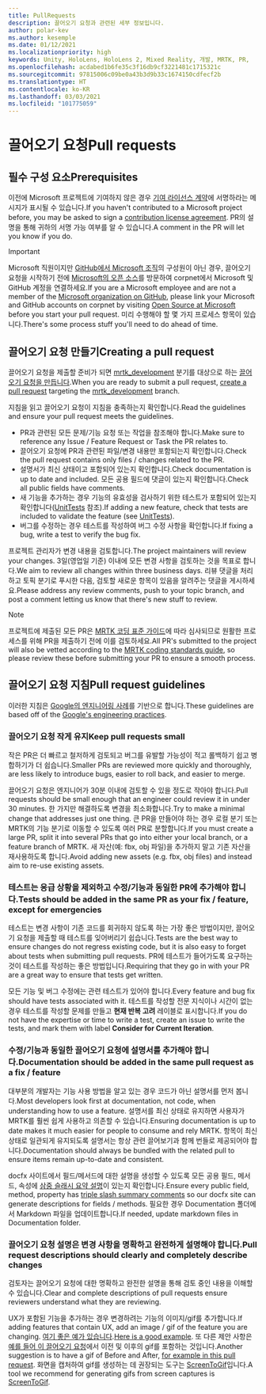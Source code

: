 ```yaml
---
title: PullRequests
description: 끌어오기 요청과 관련된 세부 정보입니다.
author: polar-kev
ms.author: kesemple
ms.date: 01/12/2021
ms.localizationpriority: high
keywords: Unity, HoloLens, HoloLens 2, Mixed Reality, 개발, MRTK, PR,
ms.openlocfilehash: acdabed1b6fe35c3f16db9cf3221481c1715321c
ms.sourcegitcommit: 97815006c09be0a43b3d9b33c1674150cdfecf2b
ms.translationtype: HT
ms.contentlocale: ko-KR
ms.lasthandoff: 03/03/2021
ms.locfileid: "101775059"
---
```

# <a name="pull-requests"></a><span data-ttu-id="9c1c7-104">끌어오기 요청</span><span class="sxs-lookup"><span data-stu-id="9c1c7-104">Pull requests</span></span>

## <a name="prerequisites"></a><span data-ttu-id="9c1c7-105">필수 구성 요소</span><span class="sxs-lookup"><span data-stu-id="9c1c7-105">Prerequisites</span></span>

<span data-ttu-id="9c1c7-106">이전에 Microsoft 프로젝트에 기여하지 않은 경우 [기여 라이선스 계약](https://cla.microsoft.com/)에 서명하라는 메시지가 표시될 수 있습니다.</span><span class="sxs-lookup"><span data-stu-id="9c1c7-106">If you haven't contributed to a Microsoft project before, you may be asked to sign a [contribution license agreement](https://cla.microsoft.com/).</span></span>
<span data-ttu-id="9c1c7-107">PR의 설명을 통해 귀하의 서명 가능 여부를 알 수 있습니다.</span><span class="sxs-lookup"><span data-stu-id="9c1c7-107">A comment in the PR will let you know if you do.</span></span>

> [!IMPORTANT]
> <span data-ttu-id="9c1c7-108">Microsoft 직원이지만 [GitHub에서 Microsoft 조직](https://github.com/Microsoft)의 구성원이 아닌 경우, 끌어오기 요청을 시작하기 전에 [Microsoft의 오픈 소스](https://opensource.microsoft.com/)를 방문하여 corpnet에서 Microsoft 및 GitHub 계정을 연결하세요.</span><span class="sxs-lookup"><span data-stu-id="9c1c7-108">If you are a Microsoft employee and are not a member of the [Microsoft organization on GitHub](https://github.com/Microsoft), please link your Microsoft and GitHub accounts on corpnet by visiting [Open Source at Microsoft](https://opensource.microsoft.com/) before you start your pull request.</span></span> <span data-ttu-id="9c1c7-109">미리 수행해야 할 몇 가지 프로세스 항목이 있습니다.</span><span class="sxs-lookup"><span data-stu-id="9c1c7-109">There's some process stuff you'll need to do ahead of time.</span></span>

## <a name="creating-a-pull-request"></a><span data-ttu-id="9c1c7-110">끌어오기 요청 만들기</span><span class="sxs-lookup"><span data-stu-id="9c1c7-110">Creating a pull request</span></span>

<span data-ttu-id="9c1c7-111">끌어오기 요청을 제출할 준비가 되면 [mrtk_development](https://github.com/microsoft/mixedrealitytoolkit-unity/tree/mrtk_development) 분기를 대상으로 하는 [끌어오기 요청을 만듭니다](https://github.com/microsoft/MixedRealityToolkit-Unity/compare/mrtk_development...mrtk_development?expand=1).</span><span class="sxs-lookup"><span data-stu-id="9c1c7-111">When you are ready to submit a pull request, [create a pull request](https://github.com/microsoft/MixedRealityToolkit-Unity/compare/mrtk_development...mrtk_development?expand=1) targeting the [mrtk_development](https://github.com/microsoft/mixedrealitytoolkit-unity/tree/mrtk_development) branch.</span></span>

<span data-ttu-id="9c1c7-112">지침을 읽고 끌어오기 요청이 지침을 충족하는지 확인합니다.</span><span class="sxs-lookup"><span data-stu-id="9c1c7-112">Read the guidelines and ensure your pull request meets the guidelines.</span></span>

* <span data-ttu-id="9c1c7-113">PR과 관련된 모든 문제/기능 요청 또는 작업을 참조해야 합니다.</span><span class="sxs-lookup"><span data-stu-id="9c1c7-113">Make sure to reference any Issue / Feature Request or Task the PR relates to.</span></span>
* <span data-ttu-id="9c1c7-114">끌어오기 요청에 PR과 관련된 파일/변경 내용만 포함되는지 확인합니다.</span><span class="sxs-lookup"><span data-stu-id="9c1c7-114">Check the pull request contains only files / changes related to the PR.</span></span>
* <span data-ttu-id="9c1c7-115">설명서가 최신 상태이고 포함되어 있는지 확인합니다.</span><span class="sxs-lookup"><span data-stu-id="9c1c7-115">Check documentation is up to date and included.</span></span> <span data-ttu-id="9c1c7-116">모든 공용 필드에 댓글이 있는지 확인합니다.</span><span class="sxs-lookup"><span data-stu-id="9c1c7-116">Check all public fields have comments.</span></span>
* <span data-ttu-id="9c1c7-117">새 기능을 추가하는 경우 기능의 유효성을 검사하기 위한 테스트가 포함되어 있는지 확인합니다([UnitTests](UnitTests.md) 참조).</span><span class="sxs-lookup"><span data-stu-id="9c1c7-117">If adding a new feature, check that tests are included to validate the feature (see [UnitTests](UnitTests.md)).</span></span>
* <span data-ttu-id="9c1c7-118">버그를 수정하는 경우 테스트를 작성하여 버그 수정 사항을 확인합니다.</span><span class="sxs-lookup"><span data-stu-id="9c1c7-118">If fixing a bug, write a test to verify the bug fix.</span></span>

<span data-ttu-id="9c1c7-119">프로젝트 관리자가 변경 내용을 검토합니다.</span><span class="sxs-lookup"><span data-stu-id="9c1c7-119">The project maintainers will review your changes.</span></span> <span data-ttu-id="9c1c7-120">3일(영업일 기준) 이내에 모든 변경 사항을 검토하는 것을 목표로 합니다.</span><span class="sxs-lookup"><span data-stu-id="9c1c7-120">We aim to review all changes within three business days.</span></span> <span data-ttu-id="9c1c7-121">리뷰 댓글을 처리하고 토픽 분기로 푸시한 다음, 검토할 새로운 항목이 있음을 알려주는 댓글을 게시하세요.</span><span class="sxs-lookup"><span data-stu-id="9c1c7-121">Please address any review comments, push to your topic branch, and post a comment letting us know that there's new stuff to review.</span></span>

> [!NOTE]
> <span data-ttu-id="9c1c7-122">프로젝트에 제출된 모든 PR은 [MRTK 코딩 표준 가이드](CodingGuidelines.md)에 따라 심사되므로 원활한 프로세스를 위해 PR을 제출하기 전에 이를 검토하세요.</span><span class="sxs-lookup"><span data-stu-id="9c1c7-122">All PR's submitted to the project will also be vetted according to the [MRTK coding standards guide](CodingGuidelines.md), so please review these before submitting your PR to ensure a smooth process.</span></span>

## <a name="pull-request-guidelines"></a><span data-ttu-id="9c1c7-123">끌어오기 요청 지침</span><span class="sxs-lookup"><span data-stu-id="9c1c7-123">Pull request guidelines</span></span>

<span data-ttu-id="9c1c7-124">이러한 지침은 [Google의 엔지니어링 사례](https://google.github.io/eng-practices/review/developer/small-cls.html)를 기반으로 합니다.</span><span class="sxs-lookup"><span data-stu-id="9c1c7-124">These guidelines are based off of the [Google's engineering practices](https://google.github.io/eng-practices/review/developer/small-cls.html).</span></span>

### <a name="keep-pull-requests-small"></a><span data-ttu-id="9c1c7-125">끌어오기 요청 작게 유지</span><span class="sxs-lookup"><span data-stu-id="9c1c7-125">Keep pull requests small</span></span>

<span data-ttu-id="9c1c7-126">작은 PR은 더 빠르고 철저하게 검토되고 버그를 유발할 가능성이 적고 롤백하기 쉽고 병합하기가 더 쉽습니다.</span><span class="sxs-lookup"><span data-stu-id="9c1c7-126">Smaller PRs are reviewed more quickly and thoroughly, are less likely to introduce bugs, easier to roll back, and easier to merge.</span></span>

<span data-ttu-id="9c1c7-127">끌어오기 요청은 엔지니어가 30분 이내에 검토할 수 있을 정도로 작아야 합니다.</span><span class="sxs-lookup"><span data-stu-id="9c1c7-127">Pull requests should be small enough that an engineer could review it in under 30 minutes.</span></span> <span data-ttu-id="9c1c7-128">한 가지만 해결하도록 변경을 최소화합니다.</span><span class="sxs-lookup"><span data-stu-id="9c1c7-128">Try to make a minimal change that addresses just one thing.</span></span> <span data-ttu-id="9c1c7-129">큰 PR을 만들어야 하는 경우 로컬 분기 또는 MRTK의 기능 분기로 이동할 수 있도록 여러 PR로 분할합니다.</span><span class="sxs-lookup"><span data-stu-id="9c1c7-129">If you must create a large PR, split it into several PRs that go into either your local branch, or a feature branch of MRTK.</span></span> <span data-ttu-id="9c1c7-130">새 자산(예: fbx, obj 파일)을 추가하지 말고 기존 자산을 재사용하도록 합니다.</span><span class="sxs-lookup"><span data-stu-id="9c1c7-130">Avoid adding new assets (e.g. fbx, obj files) and instead aim to re-use existing assets.</span></span>

### <a name="tests-should-be-added-in-the-same-pr-as-your-fix--feature-except-for-emergencies"></a><span data-ttu-id="9c1c7-131">테스트는 응급 상황을 제외하고 수정/기능과 동일한 PR에 추가해야 합니다.</span><span class="sxs-lookup"><span data-stu-id="9c1c7-131">Tests should be added in the same PR as your fix / feature, except for emergencies</span></span>

<span data-ttu-id="9c1c7-132">테스트는 변경 사항이 기존 코드를 회귀하지 않도록 하는 가장 좋은 방법이지만, 끌어오기 요청을 제출할 때 테스트를 잊어버리기 쉽습니다.</span><span class="sxs-lookup"><span data-stu-id="9c1c7-132">Tests are the best way to ensure changes do not regress existing code, but it is also easy to forget about tests when submitting pull requests.</span></span> <span data-ttu-id="9c1c7-133">PR에 테스트가 들어가도록 요구하는 것이 테스트를 작성하는 좋은 방법입니다.</span><span class="sxs-lookup"><span data-stu-id="9c1c7-133">Requiring that they go in with your PR are a great way to ensure that tests get written.</span></span>

<span data-ttu-id="9c1c7-134">모든 기능 및 버그 수정에는 관련 테스트가 있어야 합니다.</span><span class="sxs-lookup"><span data-stu-id="9c1c7-134">Every feature and bug fix should have tests associated with it.</span></span> <span data-ttu-id="9c1c7-135">테스트를 작성할 전문 지식이나 시간이 없는 경우 테스트를 작성할 문제를 만들고 **현재 반복 고려** 레이블로 표시합니다.</span><span class="sxs-lookup"><span data-stu-id="9c1c7-135">If you do not have the expertise or time to write a test, create an issue to write the tests, and mark them with label **Consider for Current Iteration**.</span></span>

### <a name="documentation-should-be-added-in-the-same-pull-request-as-a-fix--feature"></a><span data-ttu-id="9c1c7-136">수정/기능과 동일한 끌어오기 요청에 설명서를 추가해야 합니다.</span><span class="sxs-lookup"><span data-stu-id="9c1c7-136">Documentation should be added in the same pull request as a fix / feature</span></span>

<span data-ttu-id="9c1c7-137">대부분의 개발자는 기능 사용 방법을 알고 있는 경우 코드가 아닌 설명서를 먼저 봅니다.</span><span class="sxs-lookup"><span data-stu-id="9c1c7-137">Most developers look first at documentation, not code, when understanding how to use a feature.</span></span> <span data-ttu-id="9c1c7-138">설명서를 최신 상태로 유지하면 사용자가 MRTK를 훨씬 쉽게 사용하고 의존할 수 있습니다.</span><span class="sxs-lookup"><span data-stu-id="9c1c7-138">Ensuring documentation is up to date makes it much easier for people to consume and rely MRTK.</span></span>  <span data-ttu-id="9c1c7-139">항목이 최신 상태로 일관되게 유지되도록 설명서는 항상 관련 끌어보기과 함께 번들로 제공되어야 합니다.</span><span class="sxs-lookup"><span data-stu-id="9c1c7-139">Documentation should always be bundled with the related pull to ensure items remain up-to-date and consistent.</span></span>

<span data-ttu-id="9c1c7-140">docfx 사이트에서 필드/메서드에 대한 설명을 생성할 수 있도록 모든 공용 필드, 메서드, 속성에 [삼중 슬래시 요약 설명](https://dotnet.github.io/docfx/spec/triple_slash_comments_spec.html)이 있는지 확인합니다.</span><span class="sxs-lookup"><span data-stu-id="9c1c7-140">Ensure every public field, method, property has [triple slash summary comments](https://dotnet.github.io/docfx/spec/triple_slash_comments_spec.html) so our docfx site can generate descriptions for fields / methods.</span></span> <span data-ttu-id="9c1c7-141">필요한 경우 Documentation 폴더에서 Markdown 파일을 업데이트합니다.</span><span class="sxs-lookup"><span data-stu-id="9c1c7-141">If needed, update markdown files in Documentation folder.</span></span>

### <a name="pull-request-descriptions-should-clearly-and-completely-describe-changes"></a><span data-ttu-id="9c1c7-142">끌어오기 요청 설명은 변경 사항을 명확하고 완전하게 설명해야 합니다.</span><span class="sxs-lookup"><span data-stu-id="9c1c7-142">Pull request descriptions should clearly and completely describe changes</span></span>

<span data-ttu-id="9c1c7-143">검토자는 끌어오기 요청에 대한 명확하고 완전한 설명을 통해 검토 중인 내용을 이해할 수 있습니다.</span><span class="sxs-lookup"><span data-stu-id="9c1c7-143">Clear and complete descriptions of pull requests ensure reviewers understand what they are reviewing.</span></span>

<span data-ttu-id="9c1c7-144">UX가 포함된 기능을 추가하는 경우 변경하려는 기능의 이미지/gif를 추가합니다.</span><span class="sxs-lookup"><span data-stu-id="9c1c7-144">If adding features that contain UX, add an image / gif of the feature you are changing.</span></span> <span data-ttu-id="9c1c7-145">[여기 좋은 예가 있습니다](https://github.com/microsoft/MixedRealityToolkit-Unity/pull/4532).</span><span class="sxs-lookup"><span data-stu-id="9c1c7-145">[Here is a good example](https://github.com/microsoft/MixedRealityToolkit-Unity/pull/4532).</span></span> <span data-ttu-id="9c1c7-146">또 다른 제안 사항은 [예를 들어 이 끌어오기 요청](https://github.com/microsoft/MixedRealityToolkit-Unity/pull/5896)에서 이전 및 이후의 gif를 포함하는 것입니다.</span><span class="sxs-lookup"><span data-stu-id="9c1c7-146">Another suggestion is to have a gif of Before and After, [for example in this pull request](https://github.com/microsoft/MixedRealityToolkit-Unity/pull/5896).</span></span> <span data-ttu-id="9c1c7-147">화면을 캡처하여 gif를 생성하는 데 권장되는 도구는 [ScreenToGif](https://www.screentogif.com/)입니다.</span><span class="sxs-lookup"><span data-stu-id="9c1c7-147">A tool we recommend for generating gifs from screen captures is [ScreenToGif](https://www.screentogif.com/).</span></span>
